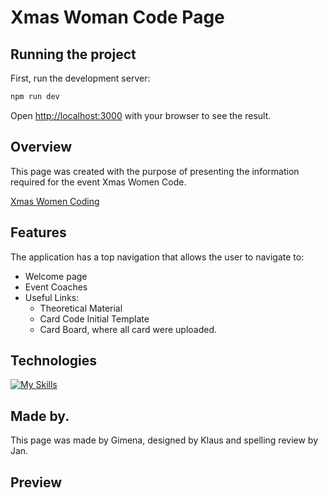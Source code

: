 # Xmas Woman Code Page

## Running the project

First, run the development server:

```bash
npm run dev
```

Open [http://localhost:3000](http://localhost:3000) with your browser to see the result.

## Overview

This page was created with the purpose of presenting the information required for the event Xmas Women Code.

[Xmas Women Coding](https://xmas-women-coding-2022.vercel.app/)

## Features

The application has a top navigation that allows the user to navigate to:

-   Welcome page
-   Event Coaches
-   Useful Links:
    -   Theoretical Material
    -   Card Code Initial Template
    -   Card Board, where all card were uploaded.

## Technologies

[![My Skills](https://skillicons.dev/icons?i=ts,nextjs,css)](https://skillicons.dev)

## Made by.

This page was made by Gimena, designed by Klaus and spelling review by Jan.

## Preview
